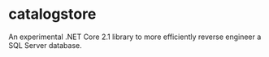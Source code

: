 # catalogstore
An experimental .NET Core 2.1 library to more efficiently reverse engineer a SQL Server database.
